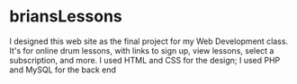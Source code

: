 # briansLessons
I designed this web site as the final project for my Web Development class.  It's for online drum lessons, with links to sign up, view lessons, select a subscription, and more.  I used HTML and CSS for the design; I used PHP and MySQL for the back end
